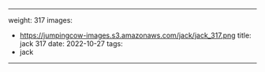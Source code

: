 
---
weight: 317
images:
- https://jumpingcow-images.s3.amazonaws.com/jack/jack_317.png
title: jack 317
date: 2022-10-27
tags:
- jack
---

